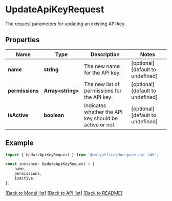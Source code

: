 # UpdateApiKeyRequest

The request parameters for updating an existing API key.

## Properties

Name | Type | Description | Notes
------------ | ------------- | ------------- | -------------
**name** | **string** | The new name for the API key. | [optional] [default to undefined]
**permissions** | **Array&lt;string&gt;** | The new list of permissions for the API key. | [optional] [default to undefined]
**isActive** | **boolean** | Indicates whether the API key should be active or not. | [optional] [default to undefined]

## Example

```typescript
import { UpdateApiKeyRequest } from '@onlyoffice/docspace-api-sdk';

const instance: UpdateApiKeyRequest = {
    name,
    permissions,
    isActive,
};
```

[[Back to Model list]](../README.md#documentation-for-models) [[Back to API list]](../README.md#documentation-for-api-endpoints) [[Back to README]](../README.md)
